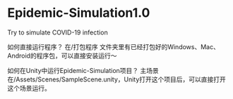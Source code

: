 # Epidemic-Simulation1.0
Try to simulate COVID-19 infection

如何直接运行程序？
在/打包程序 文件夹里有已经打包好的Windows、Mac、Android的程序包，可以直接安装运行～

如何在Unity中运行Epidemic-Simulation项目？
主场景在/Assets/Scenes/SampleScene.unity，Unity打开这个项目后，可以直接打开这个场景运行。
